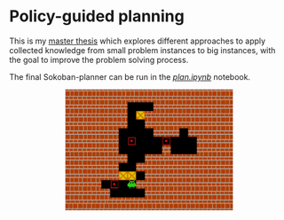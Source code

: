# Policy-guided planning
This is my <a href="https://antoineschmidt.github.io/Portfolio/projects/sokoban_planner/media/thesis.pdf">master thesis</a>
which explores different approaches to apply collected knowledge from small problem instances to big instances, with the
goal to improve the problem solving process.

The final Sokoban-planner can be run in the *<a href="plan.ipynb">plan.ipynb</a>* notebook.

<p align="center">
    <img src="./media/sokoban.gif" width="60%">
</p>